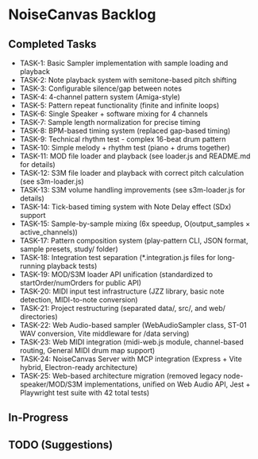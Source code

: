 # NoiseCanvas Backlog

## Completed Tasks

- TASK-1: Basic Sampler implementation with sample loading and playback
- TASK-2: Note playback system with semitone-based pitch shifting
- TASK-3: Configurable silence/gap between notes
- TASK-4: 4-channel pattern system (Amiga-style)
- TASK-5: Pattern repeat functionality (finite and infinite loops)
- TASK-6: Single Speaker + software mixing for 4 channels
- TASK-7: Sample length normalization for precise timing
- TASK-8: BPM-based timing system (replaced gap-based timing)
- TASK-9: Technical rhythm test - complex 16-beat drum pattern
- TASK-10: Simple melody + rhythm test (piano + drums together)
- TASK-11: MOD file loader and playback (see loader.js and README.md for details)
- TASK-12: S3M file loader and playback with correct pitch calculation (see s3m-loader.js)
- TASK-13: S3M volume handling improvements (see s3m-loader.js for details)
- TASK-14: Tick-based timing system with Note Delay effect (SDx) support
- TASK-15: Sample-by-sample mixing (6x speedup, O(output_samples × active_channels))
- TASK-17: Pattern composition system (play-pattern CLI, JSON format, sample presets, study/ folder)
- TASK-18: Integration test separation (*.integration.js files for long-running playback tests)
- TASK-19: MOD/S3M loader API unification (standardized to startOrder/numOrders for public API)
- TASK-20: MIDI input test infrastructure (JZZ library, basic note detection, MIDI-to-note conversion)
- TASK-21: Project restructuring (separated data/, src/, and web/ directories)
- TASK-22: Web Audio-based sampler (WebAudioSampler class, ST-01 WAV conversion, Vite middleware for /data serving)
- TASK-23: Web MIDI integration (midi-web.js module, channel-based routing, General MIDI drum map support)
- TASK-24: NoiseCanvas Server with MCP integration (Express + Vite hybrid, Electron-ready architecture)
- TASK-25: Web-based architecture migration (removed legacy node-speaker/MOD/S3M implementations, unified on Web Audio API, Jest + Playwright test suite with 42 total tests)

## In-Progress

## TODO (Suggestions)
